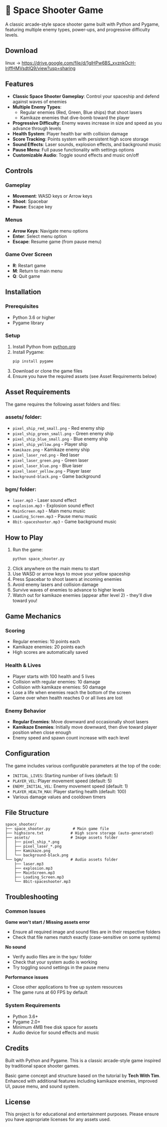 # 🚀 Space Shooter Game

A classic arcade-style space shooter game built with Python and Pygame, featuring multiple enemy types, power-ups, and progressive difficulty levels.


## Download 
linux -> https://drive.google.com/file/d/1glHPw6BS_xvznkOcH-lrjffHMVsdtlQ9/view?usp=sharing


## Features

- **Classic Space Shooter Gameplay**: Control your spaceship and defend against waves of enemies
- **Multiple Enemy Types**: 
  - Regular enemies (Red, Green, Blue ships) that shoot lasers
  - Kamikaze enemies that dive-bomb toward the player
- **Progressive Difficulty**: Enemy waves increase in size and speed as you advance through levels
- **Health System**: Player health bar with collision damage
- **Score Tracking**: Points system with persistent high score storage
- **Sound Effects**: Laser sounds, explosion effects, and background music
- **Pause Menu**: Full pause functionality with settings options
- **Customizable Audio**: Toggle sound effects and music on/off

## Controls

### Gameplay
- **Movement**: WASD keys or Arrow keys
- **Shoot**: Spacebar
- **Pause**: Escape key

### Menus
- **Arrow Keys**: Navigate menu options
- **Enter**: Select menu option
- **Escape**: Resume game (from pause menu)

### Game Over Screen
- **R**: Restart game
- **M**: Return to main menu
- **Q**: Quit game

## Installation

### Prerequisites
- Python 3.6 or higher
- Pygame library

### Setup
1. Install Python from [python.org](https://python.org)
2. Install Pygame:
   ```bash
   pip install pygame
   ```
3. Download or clone the game files
4. Ensure you have the required assets (see Asset Requirements below)

## Asset Requirements

The game requires the following asset folders and files:

### assets/ folder:
- `pixel_ship_red_small.png` - Red enemy ship
- `pixel_ship_green_small.png` - Green enemy ship  
- `pixel_ship_blue_small.png` - Blue enemy ship
- `pixel_ship_yellow.png` - Player ship
- `Kamikaze.png` - Kamikaze enemy ship
- `pixel_laser_red.png` - Red laser
- `pixel_laser_green.png` - Green laser
- `pixel_laser_blue.png` - Blue laser
- `pixel_laser_yellow.png` - Player laser
- `background-black.png` - Game background

### bgm/ folder:
- `laser.mp3` - Laser sound effect
- `explosion.mp3` - Explosion sound effect
- `MainScreen.mp3` - Main menu music
- `Loading_Screen.mp3` - Pause menu music
- `8bit-spaceshooter.mp3` - Game background music

## How to Play

1. Run the game:
   ```bash
   python space_shooter.py
   ```
2. Click anywhere on the main menu to start
3. Use WASD or arrow keys to move your yellow spaceship
4. Press Spacebar to shoot lasers at incoming enemies
5. Avoid enemy lasers and collision damage
6. Survive waves of enemies to advance to higher levels
7. Watch out for kamikaze enemies (appear after level 2) - they'll dive toward you!

## Game Mechanics

### Scoring
- Regular enemies: 10 points each
- Kamikaze enemies: 20 points each
- High scores are automatically saved

### Health & Lives
- Player starts with 100 health and 5 lives
- Collision with regular enemies: 10 damage
- Collision with kamikaze enemies: 50 damage
- Lose a life when enemies reach the bottom of the screen
- Game over when health reaches 0 or all lives are lost

### Enemy Behavior
- **Regular Enemies**: Move downward and occasionally shoot lasers
- **Kamikaze Enemies**: Initially move downward, then dive toward player position when close enough
- Enemy speed and spawn count increase with each level

## Configuration

The game includes various configurable parameters at the top of the code:

- `INITIAL_LIVES`: Starting number of lives (default: 5)
- `PLAYER_VEL`: Player movement speed (default: 5)
- `ENEMY_INITIAL_VEL`: Enemy movement speed (default: 1)
- `PLAYER_HEALTH_MAX`: Player starting health (default: 100)
- Various damage values and cooldown timers

## File Structure

```
space_shooter/
├── space_shooter.py          # Main game file
├── highscore.txt            # High score storage (auto-generated)
├── assets/                  # Image assets folder
│   ├── pixel_ship_*.png
│   ├── pixel_laser_*.png
│   ├── Kamikaze.png
│   └── background-black.png
└── bgm/                     # Audio assets folder
    ├── laser.mp3
    ├── explosion.mp3
    ├── MainScreen.mp3
    ├── Loading_Screen.mp3
    └── 8bit-spaceshooter.mp3
```

## Troubleshooting

### Common Issues

**Game won't start / Missing assets error**
- Ensure all required image and sound files are in their respective folders
- Check that file names match exactly (case-sensitive on some systems)

**No sound**
- Verify audio files are in the `bgm/` folder
- Check that your system audio is working
- Try toggling sound settings in the pause menu

**Performance issues**
- Close other applications to free up system resources
- The game runs at 60 FPS by default

### System Requirements
- Python 3.6+
- Pygame 2.0+
- Minimum 4MB free disk space for assets
- Audio device for sound effects and music

## Credits

Built with Python and Pygame. This is a classic arcade-style game inspired by traditional space shooter games.

Basic game concept and structure based on the tutorial by **Tech With Tim**. Enhanced with additional features including kamikaze enemies, improved UI, pause menu, and sound system.

## License

This project is for educational and entertainment purposes. Please ensure you have appropriate licenses for any assets used.
